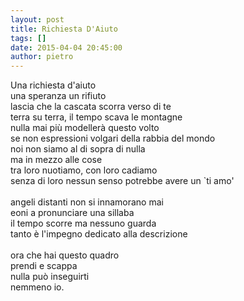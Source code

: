 ```yaml
---
layout: post
title: Richiesta D'Aiuto
tags: []
date: 2015-04-04 20:45:00
author: pietro
---
```

Una richiesta d'aiuto<br/>una speranza un rifiuto<br/>lascia che la cascata scorra verso di te<br/>terra su terra, il tempo scava le montagne<br/>nulla mai più modellerà questo volto<br/>se non espressioni volgari della rabbia del mondo<br/>noi non siamo al di sopra di nulla<br/>ma in mezzo alle cose<br/>tra loro nuotiamo, con loro cadiamo<br/>senza di loro nessun senso potrebbe avere un `ti amo'<br/><br/>angeli distanti non si innamorano mai<br/>eoni a pronunciare una sillaba<br/>il tempo scorre ma nessuno guarda<br/>tanto è l'impegno dedicato alla descrizione<br/><br/>ora che hai questo quadro<br/>prendi e scappa<br/>nulla può inseguirti<br/>nemmeno io. <br/>

